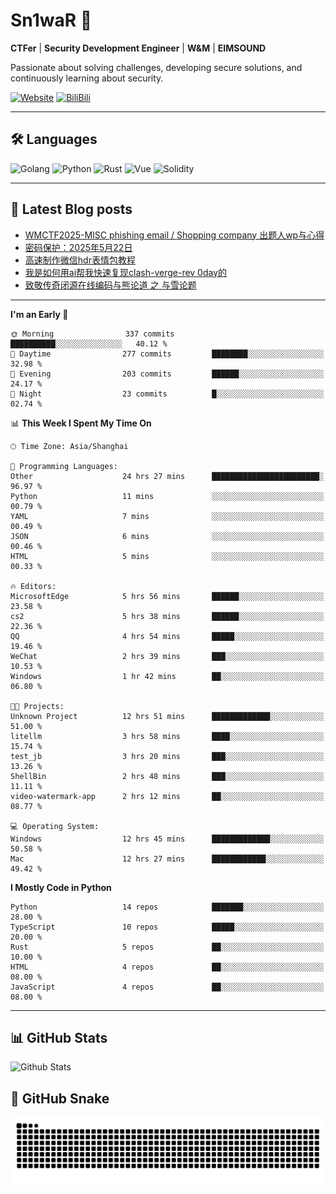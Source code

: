 # Sn1waR 👋

**CTFer** | **Security Development Engineer** | **W&M** | **EIMSOUND**

Passionate about solving challenges, developing secure solutions, and continuously learning about security.

[![Website](https://img.shields.io/website?url=https%3A%2F%2Fwww.snowywar.top)](https://www.snowywar.top) 
[![BiliBili](https://img.shields.io/badge/BiliBili-哔哩哔哩-00A1D6?style=flat&logo=bilibili&logoColor=white)](https://space.bilibili.com/8389161)  

---

## 🛠️ Languages
![Golang](https://img.shields.io/badge/-Golang-00ADD8?style=flat&logo=go&logoColor=white)
![Python](https://img.shields.io/badge/-Python-3776AB?style=flat&logo=python&logoColor=white)
![Rust](https://img.shields.io/badge/-Rust-000000?style=flat&logo=rust&logoColor=white)
![Vue](https://img.shields.io/badge/-Vue.js-4FC08D?style=flat&logo=vue.js&logoColor=white)
![Solidity](https://img.shields.io/badge/-Solidity-363636?style=flat&logo=solidity&logoColor=white)

---
## 📖 Latest Blog posts
<!-- BLOG-POST-LIST:START -->
- [WMCTF2025-MISC phishing email / Shopping company 出题人wp与心得](https://www.snowywar.top/4622.html)
- [密码保护：2025年5月22日](https://www.snowywar.top/4616.html)
- [高速制作微信hdr表情包教程](https://www.snowywar.top/4612.html)
- [我是如何用ai帮我快速复现clash-verge-rev 0day的](https://www.snowywar.top/4595.html)
- [致敬传奇闭源在线编码与熊论道 之 与雪论题](https://www.snowywar.top/4590.html)
<!-- BLOG-POST-LIST:END -->
---
<!--START_SECTION:waka-->
**I'm an Early 🐤** 

```text
🌞 Morning                337 commits         ██████████░░░░░░░░░░░░░░░   40.12 % 
🌆 Daytime                277 commits         ████████░░░░░░░░░░░░░░░░░   32.98 % 
🌃 Evening                203 commits         ██████░░░░░░░░░░░░░░░░░░░   24.17 % 
🌙 Night                  23 commits          █░░░░░░░░░░░░░░░░░░░░░░░░   02.74 % 
```


📊 **This Week I Spent My Time On** 

```text
🕑︎ Time Zone: Asia/Shanghai

💬 Programming Languages: 
Other                    24 hrs 27 mins      ████████████████████████░   96.97 % 
Python                   11 mins             ░░░░░░░░░░░░░░░░░░░░░░░░░   00.79 % 
YAML                     7 mins              ░░░░░░░░░░░░░░░░░░░░░░░░░   00.49 % 
JSON                     6 mins              ░░░░░░░░░░░░░░░░░░░░░░░░░   00.46 % 
HTML                     5 mins              ░░░░░░░░░░░░░░░░░░░░░░░░░   00.33 % 

🔥 Editors: 
MicrosoftEdge            5 hrs 56 mins       ██████░░░░░░░░░░░░░░░░░░░   23.58 % 
cs2                      5 hrs 38 mins       ██████░░░░░░░░░░░░░░░░░░░   22.36 % 
QQ                       4 hrs 54 mins       █████░░░░░░░░░░░░░░░░░░░░   19.46 % 
WeChat                   2 hrs 39 mins       ███░░░░░░░░░░░░░░░░░░░░░░   10.53 % 
Windows                  1 hr 42 mins        ██░░░░░░░░░░░░░░░░░░░░░░░   06.80 % 

🐱‍💻 Projects: 
Unknown Project          12 hrs 51 mins      █████████████░░░░░░░░░░░░   51.00 % 
litellm                  3 hrs 58 mins       ████░░░░░░░░░░░░░░░░░░░░░   15.74 % 
test_jb                  3 hrs 20 mins       ███░░░░░░░░░░░░░░░░░░░░░░   13.26 % 
ShellBin                 2 hrs 48 mins       ███░░░░░░░░░░░░░░░░░░░░░░   11.11 % 
video-watermark-app      2 hrs 12 mins       ██░░░░░░░░░░░░░░░░░░░░░░░   08.77 % 

💻 Operating System: 
Windows                  12 hrs 45 mins      █████████████░░░░░░░░░░░░   50.58 % 
Mac                      12 hrs 27 mins      ████████████░░░░░░░░░░░░░   49.42 % 
```

**I Mostly Code in Python** 

```text
Python                   14 repos            ███████░░░░░░░░░░░░░░░░░░   28.00 % 
TypeScript               10 repos            █████░░░░░░░░░░░░░░░░░░░░   20.00 % 
Rust                     5 repos             ██░░░░░░░░░░░░░░░░░░░░░░░   10.00 % 
HTML                     4 repos             ██░░░░░░░░░░░░░░░░░░░░░░░   08.00 % 
JavaScript               4 repos             ██░░░░░░░░░░░░░░░░░░░░░░░   08.00 % 
```




<!--END_SECTION:waka-->
---

## 📊 GitHub Stats
![Github Stats](https://github-readme-stats.vercel.app/api?username=jiayuqi7813&show_icons=true&theme=radical)

## 🐍 GitHub Snake
<picture>
  <source media="(prefers-color-scheme: dark)" srcset="https://raw.githubusercontent.com/jiayuqi7813/jiayuqi7813/output/github-contribution-grid-snake-dark.svg">
  <source media="(prefers-color-scheme: light)" srcset="https://raw.githubusercontent.com/jiayuqi7813/jiayuqi7813/output/github-contribution-grid-snake.svg">
  <img alt="github contribution grid snake animation" src="https://raw.githubusercontent.com/jiayuqi7813/jiayuqi7813/output/github-contribution-grid-snake.svg">
</picture>

